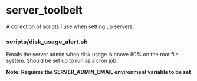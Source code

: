 # server_toolbelt
A collection of scripts I use when setting up servers.

### scripts/disk\_usage\_alert.sh

Emails the server admin when disk usage is above 80% on the root file system. Should be set up to run as a cron job.

**Note: Requires the SERVER_ADMIN_EMAIL environment variable to be set**
